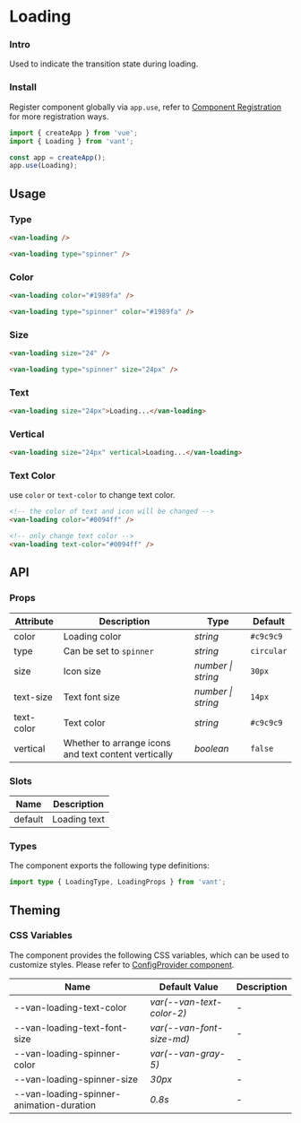 # Loading

### Intro

Used to indicate the transition state during loading.

### Install

Register component globally via `app.use`, refer to [Component Registration](#/en-US/advanced-usage#zu-jian-zhu-ce) for more registration ways.

```js
import { createApp } from 'vue';
import { Loading } from 'vant';

const app = createApp();
app.use(Loading);
```

## Usage

### Type

```html
<van-loading />

<van-loading type="spinner" />
```

### Color

```html
<van-loading color="#1989fa" />

<van-loading type="spinner" color="#1989fa" />
```

### Size

```html
<van-loading size="24" />

<van-loading type="spinner" size="24px" />
```

### Text

```html
<van-loading size="24px">Loading...</van-loading>
```

### Vertical

```html
<van-loading size="24px" vertical>Loading...</van-loading>
```

### Text Color

use `color` or `text-color` to change text color.

```html
<!-- the color of text and icon will be changed -->
<van-loading color="#0094ff" />

<!-- only change text color -->
<van-loading text-color="#0094ff" />
```

## API

### Props

| Attribute | Description | Type | Default |
| --- | --- | --- | --- |
| color | Loading color | _string_ | `#c9c9c9` |
| type | Can be set to `spinner` | _string_ | `circular` |
| size | Icon size | _number \| string_ | `30px` |
| text-size | Text font size | _number \| string_ | `14px` |
| text-color | Text color | _string_ | `#c9c9c9` |
| vertical | Whether to arrange icons and text content vertically | _boolean_ | `false` |

### Slots

| Name    | Description  |
| ------- | ------------ |
| default | Loading text |

### Types

The component exports the following type definitions:

```ts
import type { LoadingType, LoadingProps } from 'vant';
```

## Theming

### CSS Variables

The component provides the following CSS variables, which can be used to customize styles. Please refer to [ConfigProvider component](#/en-US/config-provider).

| Name | Default Value | Description |
| --- | --- | --- |
| --van-loading-text-color | _var(--van-text-color-2)_ | - |
| --van-loading-text-font-size | _var(--van-font-size-md)_ | - |
| --van-loading-spinner-color | _var(--van-gray-5)_ | - |
| --van-loading-spinner-size | _30px_ | - |
| --van-loading-spinner-animation-duration | _0.8s_ | - |
